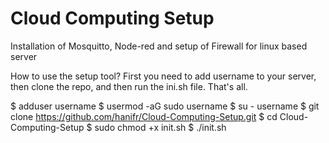 # Cloud Computing Setup
 Installation of Mosquitto, Node-red and setup of Firewall for linux based server
 
 How to use the setup tool?
 First you need to add username to your server, then clone the repo, and then run the ini.sh file. That's all.
 
 $ adduser username
 $ usermod -aG sudo username
 $ su - username
 $ git clone https://github.com/hanifr/Cloud-Computing-Setup.git
 $ cd Cloud-Computing-Setup
 $ sudo chmod +x init.sh
 $ ./init.sh
